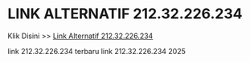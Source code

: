 # LINK ALTERNATIF 212.32.226.234

Klik Disini >> <a href="https://linksto.pages.dev/">Link Alternatif 212.32.226.234 </a>

link 212.32.226.234 terbaru
link 212.32.226.234 2025